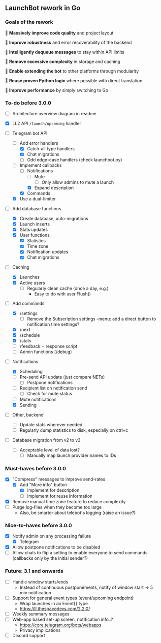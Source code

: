 ## LaunchBot rework in Go

### Goals of the rework
🌟 **Massively improve code quality** and project layout

🌟 **Improve robustness** and error recoverability of the backend

🌟 **Intelligently dequeue messages** to stay within API limits

🌟 **Remove excessive complexity** in storage and caching

🌟 **Enable extending the bot** to other platforms through modularity

🌟 **Reuse proven Python logic** where possible with direct translation

🌟 **Improve performance** by simply switching to Go

### To-do before 3.0.0
- [ ] Architecture overview diagram in readme
- [x] LL2 API `/launch/upcoming` handler

- [ ] Telegram bot API
	- [ ] Add error handlers
		- [x] Catch-all type handlers
		- [x] Chat migrations
		- [ ] Odd edge-case handlers (check launchbot.py)
	- [ ] Implement callbacks
		- [ ] Notifications
			- [ ] Mute
				- [ ] Only allow admins to mute a launch
			- [x] Expand description
		- [x] Commands
	- [x] Use a dual-limiter

- [ ] Add database functions
	- [x] Create database, auto-migrations
	- [x] Launch inserts
	- [x] Stats updates
	- [x] User functions
		- [x] Statistics
		- [x] Time zone  
		- [x] Notification updates
		- [x] Chat migrations

- [ ] Caching
	- [x] Launches
	- [x] Active users
		- [ ] Regularly clean cache (once a day, e.g.)
			- Easy to do with user.Flush()

- [ ] Add commands
	- [x] /settings
		- [ ] Remove the Subscription settings -menu: add a direct button to notification time settings?
	- [x] /next
	- [x] /schedule
	- [x] /stats
	- [ ] /feedback + response script
	- [ ] Admin functions (/debug)

- [ ] Notifications
	- [x] Scheduling
	- [ ] Pre-send API update (just compare NETs)
		- [ ] Postpone notifications
	- [ ] Recipient list on notification send
		- [ ] Check for mute status
	- [ ] Mute notifications
	- [x] Sending

- [ ] Other, backend
	- [ ] Update stats wherever needed
	- [ ] Regularly dump statistics to disk, especially on ctrl+c

- [ ] Database migration from v2 to v3
	- [ ] Acceptable level of data lost?
		- [ ] Manually map launch provider names to IDs

### Must-haves before 3.0.0
- [x] "Compress" messages to improve send-rates
	- [x] Add "More info" button
		- [x] Implement for description
		- [ ] Implement for reuse information
- [x] Remove manual time zone feature to reduce complexity
- [ ] Purge log-files when they become too large
	- Also, be smarter about telebot's logging (raise an issue?)

### Nice-to-haves before 3.0.0
- [x] Notify admin on any processing failure
	- [x] Telegram
- [x] Allow postpone notifications to be disabled
- [ ] Allow chats to flip a setting to enable everyone to send commands (callbacks only by the initial sender?)

### Future: 3.1 and onwards
- [ ] Handle window starts/ends
	- Instead of continuous postponements, notify of window start -> 5 min notification
- [ ] Support for general event types (event/upcoming endpoint)
	- Wrap launches in an Event{} type
	- https://ll.thespacedevs.com/2.2.0/
- [ ] Weekly summary messages
- [ ] Web-app based set-up screen, notification info..?
	- https://core.telegram.org/bots/webapps
	- Privacy implications
- [ ] Discord support
